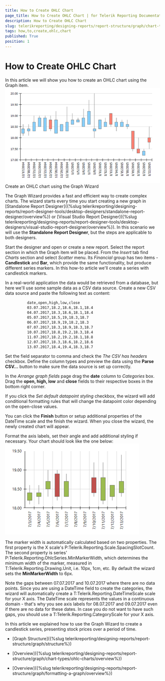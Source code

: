 ```yaml
---
title: How to Create OHLC Chart
page_title: How to Create OHLC Chart | for Telerik Reporting Documentation
description: How to Create OHLC Chart
slug: telerikreporting/designing-reports/report-structure/graph/chart-types/ohlc-charts/how-to-create-ohlc-chart
tags: how,to,create,ohlc,chart
published: True
position: 1
---
```


# How to Create OHLC Chart



In this article we will show you how to create an OHLC chart using the Graph item.
      ![ohlc](images/Graph/OhlcChart.png)Create an OHLC chart using the Graph Wizard

The Graph Wizard provides a fast and efficient way to create complex charts. The wizard starts every time you start creating a new graph in
              [Standalone Report Designer]({%slug telerikreporting/designing-reports/report-designer-tools/desktop-designers/standalone-report-designer/overview%}) or
              [Visual Studio Report Designer]({%slug telerikreporting/designing-reports/report-designer-tools/desktop-designers/visual-studio-report-designer/overview%}). In this scenario we will use the __Standalone Report Designer__, but the steps are applicable to both designers.
            

Start the designer and open or create a new report. Select the report section in which the Graph item will be placed.
              From the *Insert* tab find *Charts* section and select *Scatter* menu.
              Its *Financial* group has two items - __Candlestick__ and __Bar__, which provide
              the same functionality, but produce different series markers. In this how-to article we'll create a series with candlestick markers.
            

In a real-world application the data would be retrieved from a database, but here we'll use some sample data as a CSV data source.
              Create a new CSV data source and paste the following text as content:
            

	
              date,open,high,low,close
              03.07.2017,18.2,18.6,18.1,18.4
              04.07.2017,18.3,18.6,18.1,18.4
              05.07.2017,18.5,19,18.3,18.7
              06.07.2017,18.9,19,18.2,18.3
              07.07.2017,18.3,18.9,18.3,18.7
              10.07.2017,18.8,19.2,18.3,18.4
              11.07.2017,18.2,19.2,18.1,18.8
              12.07.2017,18.3,18.6,18.2,18.6
              13.07.2017,18.4,19.4,18.3,18.7
            



Set the field separator to comma and check the *The CSV has headers* checkbox.
              Define the column types and preview the data using the __Parse CSV...__ button to make sure the data source is set up correctly.
            

In the *Arrange graph fields* page drag the __date__ column to *Categories* box.
              Drag the __open, high, low__ and __close__ fields to their respective boxes in the bottom right corner.
            

If you click the *Set default datapoint styling* checkbox, the wizard will add conditional formatting rules that will change the datapoint color depending on the open-close values.
            

You can click the __Finish__ button or setup additional properties of the DateTime scale and the finish the wizard.
              When you close the wizard, the newly created chart will appear.
            

Format the axis labels, set their angle and add additional styling if necessary. Your chart should look like the one below:
            ![graph-howto-create-ohlc-chart](images/Graph/graph-howto-create-ohlc-chart.png)

The marker width is automatically calculated based on two properties. The first property is the X scale's
              P:Telerik.Reporting.Scale.SpacingSlotCount.
              The second property is series' P:Telerik.Reporting.OhlcSeries.MinMarkerWidth, which determines the minimum width of the marker, measured in
              T:Telerik.Reporting.Drawing.Unit, i.e. 10px, 1cm, etc.
              By default the wizard sets the __MinMarkerWidth__ to 6px.
            

Note the gaps between 07.07.2017 and 10.07.2017 where there are no data points. Since you are using a DateTime field to create the categories, the wizard
              will automatically create a T:Telerik.Reporting.DateTimeScale scale for your X axis. The DateTime scale represents the values in a continuous domain -
              that's why you see axis labels for 08.07.2017 and 09.07.2017 even if there are no data for these dates.
              In case you do not want to have such gaps, you should use a T:Telerik.Reporting.CategoryScale for your X axis.
            

In this article we explained how to use the Graph Wizard to create a candlestick series, presenting stock prices over a period of time.
          

 * [Graph Structure]({%slug telerikreporting/designing-reports/report-structure/graph/structure%})

 * [Overview]({%slug telerikreporting/designing-reports/report-structure/graph/chart-types/ohlc-charts/overview%})

 * [Overview]({%slug telerikreporting/designing-reports/report-structure/graph/formatting-a-graph/overview%})
